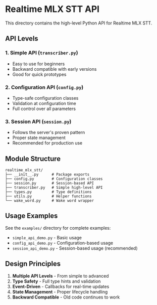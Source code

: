 # Realtime MLX STT API

This directory contains the high-level Python API for Realtime MLX STT.

## API Levels

### 1. Simple API (`transcriber.py`)
- Easy to use for beginners
- Backward compatible with early versions
- Good for quick prototypes

### 2. Configuration API (`config.py`)
- Type-safe configuration classes
- Validation at configuration time
- Full control over all parameters

### 3. Session API (`session.py`)
- Follows the server's proven pattern
- Proper state management
- Recommended for production use

## Module Structure

```
realtime_mlx_stt/
├── __init__.py      # Package exports
├── config.py        # Configuration classes
├── session.py       # Session-based API
├── transcriber.py   # Simple high-level API
├── types.py         # Type definitions
├── utils.py         # Helper functions
└── wake_word.py     # Wake word wrapper
```

## Usage Examples

See the `examples/` directory for complete examples:
- `simple_api_demo.py` - Basic usage
- `config_api_demo.py` - Configuration-based usage
- `session_api_demo.py` - Session-based usage (recommended)

## Design Principles

1. **Multiple API Levels** - From simple to advanced
2. **Type Safety** - Full type hints and validation
3. **Event-Driven** - Callbacks for real-time updates
4. **State Management** - Proper lifecycle handling
5. **Backward Compatible** - Old code continues to work